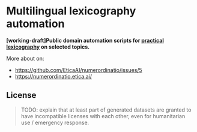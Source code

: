 # Multilingual lexicography automation
**[working-draft]Public domain automation scripts for [practical lexicography](https://en.wikipedia.org/wiki/Lexicography) on selected topics.**

More about on:
- https://github.com/EticaAI/numerordinatio/issues/5
- https://numerordinatio.etica.ai/


<!--

## https://stackoverflow.com/questions/2317652/nested-git-repositories-without-submodules
# cd /workspace/git/EticaAI
# ln -s /workspace/git/EticaAI/multilingual-lexicography-automation/officinam /workspace/git/EticaAI/n-data 

cd /workspace/git/EticaAI/n-data-pseudobase
git --git-dir /workspace/git/EticaAI/n-data.git-metadata --work-tree /workspace/git/EticaAI/multilingual-lexicography-automation/officinam status
git --git-dir /workspace/git/EticaAI/n-data.git-metadata --work-tree /workspace/git/EticaAI/multilingual-lexicography-automation/officinam gui

-->

## License

> TODO: explain that at least part of generated datasets are granted to have incompatible licenses with each other, even for humanitarian use / emergency response.